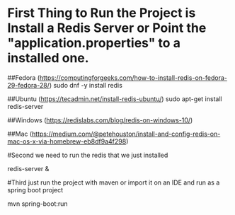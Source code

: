 # First Thing to Run the Project is Install a Redis Server or Point the "application.properties" to a installed one.
 
##Fedora (https://computingforgeeks.com/how-to-install-redis-on-fedora-29-fedora-28/)
sudo dnf -y install redis

##Ubuntu (https://tecadmin.net/install-redis-ubuntu/)
sudo apt-get install redis-server

##Windows (https://redislabs.com/blog/redis-on-windows-10/)

##Mac (https://medium.com/@petehouston/install-and-config-redis-on-mac-os-x-via-homebrew-eb8df9a4f298)


#Second we need to run the redis that we just installed

redis-server &

#Third just run the project with maven or import it on an IDE and run as a spring boot project

mvn spring-boot:run

